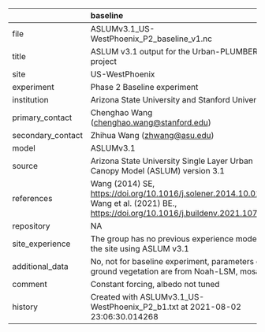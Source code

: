 |                   | baseline                                                                                                                              |
|:------------------|:--------------------------------------------------------------------------------------------------------------------------------------|
| file              | ASLUMv3.1_US-WestPhoenix_P2_baseline_v1.nc                                                                                            |
| title             | ASLUM v3.1 output for the Urban-PLUMBER project                                                                                       |
| site              | US-WestPhoenix                                                                                                                        |
| experiment        | Phase 2 Baseline experiment                                                                                                           |
| institution       | Arizona State University and Stanford University                                                                                      |
| primary_contact   | Chenghao Wang (chenghao.wang@stanford.edu)                                                                                            |
| secondary_contact | Zhihua Wang (zhwang@asu.edu)                                                                                                          |
| model             | ASLUMv3.1                                                                                                                             |
| source            | Arizona State University Single Layer Urban Canopy Model (ASLUM) version 3.1                                                          |
| references        | Wang (2014) SE, https://doi.org/10.1016/j.solener.2014.10.012; Wang et al. (2021) BE., https://doi.org/10.1016/j.buildenv.2021.107593 |
| repository        | NA                                                                                                                                    |
| site_experience   | The group has no previous experience modelling the site using ASLUM v3.1                                                              |
| additional_data   | No, not for baseline experiment, parameters of ground vegetation are from Noah-LSM, mosaic                                            |
| comment           | Constant forcing, albedo not tuned                                                                                                    |
| history           | Created with ASLUMv3.1_US-WestPhoenix_P2_b1.txt at 2021-08-02 23:06:30.014268                                                         |
